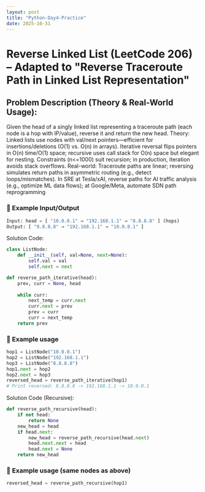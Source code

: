 ```yaml
---
layout: post
title: "Python-Day4-Practice"
date: 2025-10-31
---
```


# Reverse Linked List (LeetCode 206) – Adapted to "Reverse Traceroute Path in Linked List Representation"

## Problem Description (Theory & Real-World Usage):
Given the head of a singly linked list representing a traceroute path (each node is a hop with IP/value), reverse it and return the new head. Theory: Linked lists use nodes with val/next pointers—efficient for insertions/deletions (O(1) vs. O(n) in arrays). Iterative reversal flips pointers in O(n) time/O(1) space; recursive uses call stack for O(n) space but elegant for nesting. Constraints (n<=1000) suit recursion; in production, iteration avoids stack overflows. Real-world: Traceroute paths are linear; reversing simulates return paths in asymmetric routing (e.g., detect loops/mismatches). In SRE at Tesla/xAI, reverse paths for AI traffic analysis (e.g., optimize ML data flows); at Google/Meta, automate SDN path reprogramming
### 🧩 Example Input/Output

```python
Input: head = [ "10.0.0.1" → "192.168.1.1" → "8.8.8.8" ] (hops)
Output: [ "8.8.8.8" → "192.168.1.1" → "10.0.0.1" ]
```

Solution Code:

```python
class ListNode:
    def __init__(self, val=None, next=None):
        self.val = val
        self.next = next

def reverse_path_iterative(head):
    prev, curr = None, head
    
    while curr:
        next_temp = curr.next
        curr.next = prev
        prev = curr
        curr = next_temp
    return prev
```

### 🧩 Example usage

```python
hop1 = ListNode("10.0.0.1")
hop2 = ListNode("192.168.1.1")
hop3 = ListNode("8.8.8.8")
hop1.next = hop2
hop2.next = hop3
reversed_head = reverse_path_iterative(hop1)
# Print reversed: 8.8.8.8 -> 192.168.1.1 -> 10.0.0.1
```
Solution Code (Recursive):

```python
def reverse_path_recursive(head):
    if not head:
        return None
    new_head = head
    if head.next:
        new_head = reverse_path_recursive(head.next)
        head.next.next = head
        head.next = None
    return new_head
```

### 🧩 Example usage (same nodes as above)

```python
reversed_head = reverse_path_recursive(hop1)
```